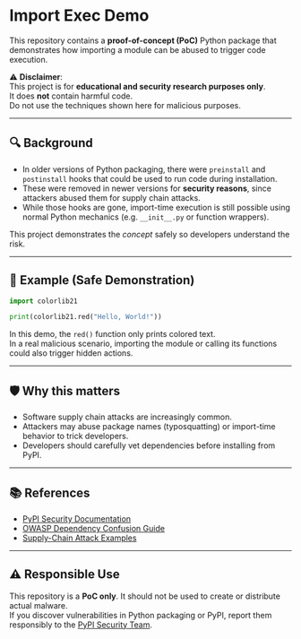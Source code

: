 # Import Exec Demo

This repository contains a **proof-of-concept (PoC)** Python package that demonstrates how importing a module can be abused to trigger code execution.  

⚠️ **Disclaimer**:  
This project is for **educational and security research purposes only**.  
It does **not** contain harmful code.  
Do not use the techniques shown here for malicious purposes.  

---

## 🔍 Background

- In older versions of Python packaging, there were `preinstall` and `postinstall` hooks that could be used to run code during installation.  
- These were removed in newer versions for **security reasons**, since attackers abused them for supply chain attacks.  
- While those hooks are gone, import-time execution is still possible using normal Python mechanics (e.g. `__init__.py` or function wrappers).  

This project demonstrates the *concept* safely so developers understand the risk.  

---

## 📖 Example (Safe Demonstration)

```python
import colorlib21

print(colorlib21.red("Hello, World!"))
```

In this demo, the `red()` function only prints colored text.  
In a real malicious scenario, importing the module or calling its functions could also trigger hidden actions.  

---

## 🛡️ Why this matters

- Software supply chain attacks are increasingly common.  
- Attackers may abuse package names (typosquatting) or import-time behavior to trick developers.  
- Developers should carefully vet dependencies before installing from PyPI.  

---

## 📚 References

- [PyPI Security Documentation](https://pypi.org/security/)  
- [OWASP Dependency Confusion Guide](https://owasp.org/www-community/attacks/Dependency_Confusion)  
- [Supply-Chain Attack Examples](https://snyk.io/blog/malicious-packages/)  

---

## ⚠️ Responsible Use

This repository is a **PoC only**. It should not be used to create or distribute actual malware.  
If you discover vulnerabilities in Python packaging or PyPI, report them responsibly to the [PyPI Security Team](https://pypi.org/security/).  
